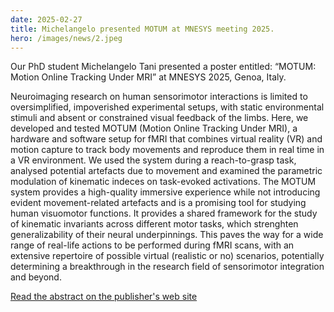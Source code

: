 ```yaml
---
date: 2025-02-27
title: Michelangelo presented MOTUM at MNESYS meeting 2025.
hero: /images/news/2.jpeg
---
```


Our PhD student Michelangelo Tani presented a poster entitled: “MOTUM: Motion Online Tracking Under MRI” at MNESYS 2025, Genoa, Italy.

Neuroimaging research on human sensorimotor interactions is limited to oversimplified, impoverished experimental setups, with static environmental stimuli and absent or constrained visual feedback of the limbs. Here, we developed and tested MOTUM (Motion Online Tracking Under MRI), a hardware and software setup for fMRI that combines virtual reality (VR) and motion capture to track body movements and reproduce them in real time in a VR environment. We used the system during a reach-to-grasp task, analysed potential artefacts due to movement and examined the parametric modulation of kinematic indeces on task-evoked activations. The MOTUM system provides a high-quality immersive experience while not introducing evident movement-related artefacts and is a promising tool for studying human visuomotor functions. It provides a shared framework for the study of kinematic invariants across different motor tasks, which strenghten generalizability of their neural underpinnings. This paves the way for a wide range of real-life actions to be performed during fMRI scans, with an extensive repertoire of possible virtual (realistic or no) scenarios, potentially determining a breakthrough in the research field of sensorimotor integration and beyond.

[Read the abstract on the publisher's web site](https://iris.uniroma1.it/handle/11573/1735670?mode=complete)

